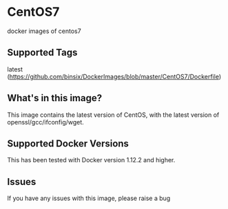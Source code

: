 # CentOS7
docker images of centos7

## Supported Tags
latest (https://github.com/binsix/DockerImages/blob/master/CentOS7/Dockerfile)


## What's in this image?
This image contains the latest version of CentOS, with the latest version of openssl/gcc/ifconfig/wget.


## Supported Docker Versions
This has been tested with Docker version 1.12.2 and higher.

## Issues
If you have any issues with this image, please raise a bug
